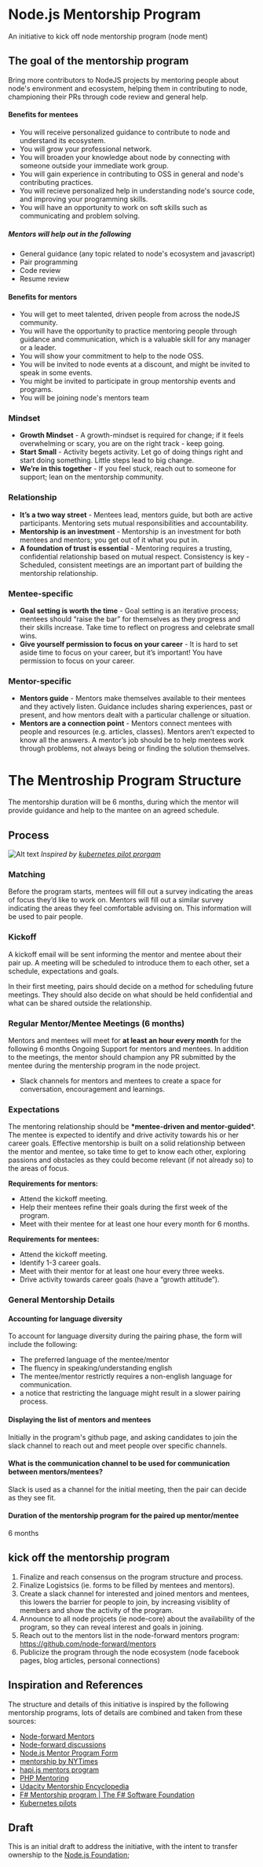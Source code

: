 # Node.js Mentorship Program

An initiative to kick off node mentorship program (node ment)

## The goal of the mentorship program

Bring more contributors to NodeJS projects by mentoring people about node's environment and ecosystem, helping them in contributing to node, championing their PRs through code review and general help.

#### Benefits for mentees

- You will receive personalized guidance to contribute to node and understand its ecosystem.
- You will grow your professional network.
- You will broaden your knowledge about node by connecting with someone outside your immediate work group.
- You will gain experience in contributing to OSS in general and node's contributing practices.
- You will recieve personalized help in understanding node's source code, and improving your programming skills.
- You will have an opportunity to work on soft skills such as communicating and problem solving.

##### Mentors will help out in the following

- General guidance (any topic related to node's ecosystem and javascript)
- Pair programming
- Code review
- Resume review

#### Benefits for mentors

- You will get to meet talented, driven people from across the nodeJS community.
- You will have the opportunity to practice mentoring people through guidance and communication, which is a valuable skill for any manager or a leader.
- You will show your commitment to help to the node OSS.
- You will be invited to node events at a discount, and might be invited to speak in some events.
- You might be invited to participate in group mentorship events and programs.
- You will be joining node's mentors team


### Mindset

- **Growth Mindset** - A growth-mindset is required for change; if it feels overwhelming or scary, you are on the right track - keep going.
- **Start Small** - Activity begets activity. Let go of doing things right and start doing something. Little steps lead to big change.
- **We’re in this together** - If you feel stuck, reach out to someone for support; lean on the mentorship community.

### Relationship

- **It’s a two way street** - Mentees lead, mentors guide, but both are active participants. Mentoring sets mutual responsibilities and accountability.
- **Mentorship is an investment** - Mentorship is an investment for both mentees and mentors; you get out of it what you put in.
- **A foundation of trust is essential** - Mentoring requires a trusting, confidential relationship based on mutual respect. Consistency is key - Scheduled, consistent meetings are an important part of building the mentorship relationship.

### Mentee-specific

- **Goal setting is worth the time** - Goal setting is an iterative process; mentees should “raise the bar” for themselves as they progress and their skills increase. Take time to reflect on progress and celebrate small wins.
- **Give yourself permission to focus on your career** - It is hard to set aside time to focus on your career, but it’s important! You have permission to focus on your career.

### Mentor-specific

- **Mentors guide** - Mentors make themselves available to their mentees and they actively listen. Guidance includes sharing experiences, past or present, and how mentors dealt with a particular challenge or situation.
- **Mentors are a connection point** - Mentors connect mentees with people and resources (e.g. articles, classes). Mentors aren’t expected to know all the answers. A mentor’s job should be to help mentees work through problems, not always being or finding the solution themselves.


# The Mentroship Program Structure

The mentorship duration will be 6 months, during which the mentor will provide guidance and help to the mantee on an agreed schedule.

## Process

![Alt text](/proposed_structure.png?raw=true "Proposed Mentorship Program Structure")
_*Inspired by [kubernetes pilot prorgam](https://docs.google.com/presentation/d/1bRjDEPEn3autWzaEFirbLfHagbZV04Q9kTCalYmnnXw/edit#slide=id.g2900d0522b_0_76)*_

### Matching

Before the program starts, mentees will fill out a survey indicating the areas of focus they’d like to work on. Mentors will fill out a similar survey indicating the areas they feel comfortable advising on. This information will be used to pair people.


### Kickoff

A kickoff email will be sent informing the mentor and mentee about their pair up. A meeting will be scheduled to introduce them to each other, set a schedule, expectations and goals.

In their first meeting, pairs should decide on a method for scheduling future meetings. They should also decide on what should be held confidential and what can be shared outside the relationship.


### Regular Mentor/Mentee Meetings (6 months)

Mentors and mentees will meet for **at least an hour every month** for the following 6 months 
Ongoing Support for mentors and mentees. In addition to the meetings, the mentor should champion any PR submitted by the mentee during the mentership program in the node project.

- Slack channels for mentors and mentees to create a space for conversation, encouragement and learnings.


### Expectations

The mentoring relationship should be **\*mentee-driven and mentor-guided***. The mentee is expected to identify and drive activity towards his or her career goals. Effective mentorship is built on a solid relationship between the mentor and mentee, so take time to get to know each other, exploring passions and obstacles as they could become relevant (if not already so) to the areas of focus.

**Requirements for mentors:**

- Attend the kickoff meeting.
- Help their mentees refine their goals during the first week of the program.
- Meet with their mentee for at least one hour every month for 6 months.

**Requirements for mentees:**

- Attend the kickoff meeting.
- Identify 1-3 career goals.
- Meet with their mentor for at least one hour every three weeks.
- Drive activity towards career goals (have a “growth attitude”).

### General Mentorship Details

#### Accounting for language diversity

To account for language diversity during the pairing phase, the form will include the following:
- The preferred language of the mentee/mentor 
- The fluency in speaking/understanding english
- The mentee/mentor restrictly requires a non-english language for communication.
- a notice that restricting the language might result in a slower pairing process.

#### Displaying the list of mentors and mentees

Initially in the program's github page, and asking candidates to join the slack channel to reach out and meet people over specific channels.

#### What is the communication channel to be used for communication between mentors/mentees?
Slack is used as a channel for the initial meeting, then the pair can decide as they see fit.

#### Duration of the mentorship program for the paired up mentor/mentee
6 months


## kick off the mentorship program

1. Finalize and reach consensus on the program structure and process.
2. Finalize Logistsics (ie. forms to be filled by mentees and mentors).
3. Create a slack channel for interested and joined mentors and mentees, this lowers the barrier for people to join, by increasing visiblity of members and show the activity of the program.
4. Announce to all node projcets (ie node-core) about the availability of the program, so they can reveal interest and goals in joining.
5. Reach out to the mentors list in the node-forward mentors program: https://github.com/node-forward/mentors
6. Publicize the program through the node ecosystem (node facebook pages, blog articles, personal connections)


## Inspiration and References

The structure and details of this initiative is inspired by the following mentorship programs, lots of details are combined and taken from these sources:

- [Node-forward Mentors](https://github.com/node-forward/mentors)
- [Node-forward discussions](https://github.com/node-forward/mentors/issues/26)
- [Node.js Mentor Program Form](https://docs.google.com/forms/d/e/1FAIpQLSf3aR7asv-flRgPTz7Csi9ILAGyPU2iGgid3OIOe7l9J8AxjA/viewform)
- [mentorship by NYTimes](https://nytimes.github.io/mentorship/)
- [hapi.js mentors program](https://hapijs.com/help)
- [PHP Mentoring](https://php-mentoring.org/mentors)
- [Udacity Mentorship Encyclopedia](https://miriamswordskalk.gitbooks.io/udacity-mentorship-encyclopedia/)
- [F# Mentorship program | The F# Software Foundation](http://fsharp.org/mentorship/)
- [Kubernetes pilots](https://docs.google.com/presentation/d/1bRjDEPEn3autWzaEFirbLfHagbZV04Q9kTCalYmnnXw/edit#slide=id.p)



## Draft

This is an initial draft to address the initiative, with the intent to transfer ownership to the [Node.js Foundation](https://github.com/nodejs);
